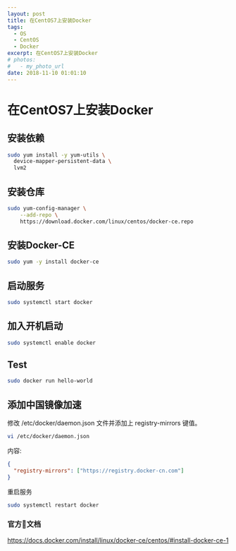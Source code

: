 ```yaml
---
layout: post
title: 在CentOS7上安装Docker
tags: 
  - OS
  - CentOS
  - Docker
excerpt: 在CentOS7上安装Docker
# photos:
#   - my_photo_url
date: 2018-11-10 01:01:10
---
```


# 在CentOS7上安装Docker

## 安装依赖

```sh
sudo yum install -y yum-utils \
  device-mapper-persistent-data \
  lvm2
```

## 安装仓库

```sh
sudo yum-config-manager \
    --add-repo \
    https://download.docker.com/linux/centos/docker-ce.repo
```

## 安装Docker-CE

```sh
sudo yum -y install docker-ce
```

## 启动服务

```sh
sudo systemctl start docker
```

## 加入开机启动

```sh
sudo systemctl enable docker
```

## Test

```sh
sudo docker run hello-world
```

## 添加中国镜像加速

修改 /etc/docker/daemon.json 文件并添加上 registry-mirrors 键值。

```sh
vi /etc/docker/daemon.json
```

内容:

```json
{
  "registry-mirrors": ["https://registry.docker-cn.com"]
}
```

重启服务

```sh
sudo systemctl restart docker
```


### 官方文档

https://docs.docker.com/install/linux/docker-ce/centos/#install-docker-ce-1